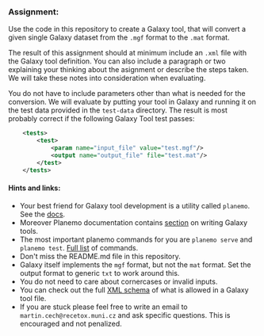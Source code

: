 ### Assignment:

Use the code in this repository to create a Galaxy tool, that will convert a given single Galaxy dataset from the `.mgf` format to the `.mat` format.

The result of this assignment should at minimum include an `.xml` file with the Galaxy tool definition. You can also include a paragraph or two explaining your thinking about the asignment or describe the steps taken. We will take these notes into consideration when evaluating.

You do not have to include parameters other than what is needed for the conversion. We will evaluate by putting your tool in Galaxy and running it on the test data provided in the `test-data` directory. The result is most probably correct if the following Galaxy Tool test passes:

```xml
    <tests>
        <test>
            <param name="input_file" value="test.mgf"/>
            <output name="output_file" file="test.mat"/>
        </test>
    </tests>
```

#### Hints and links:

* Your best friend for Galaxy tool development is a utility called `planemo`. See the [docs](https://planemo.readthedocs.io/en/latest/readme.html).
* Moreover Planemo documentation contains [section](https://planemo.readthedocs.io/en/latest/writing_standalone.html) on writing Galaxy tools.
* The most important planemo commands for you are `planemo serve` and `planemo test`. [Full list](https://planemo.readthedocs.io/en/latest/commands.html) of commands.
* Don't miss the README.md file in this repository.
* Galaxy itself implements the `mgf` format, but not the `mat` format. Set the output format to generic `txt` to work around this.
* You do not need to care about cornercases or invalid inputs.
* You can check out the full [XML schema](https://docs.galaxyproject.org/en/master/dev/schema.html) of what is allowed in a Galaxy tool file.
* If you are stuck please feel free to write an email to `martin.cech@recetox.muni.cz` and ask specific questions. This is encouraged and not penalized.

